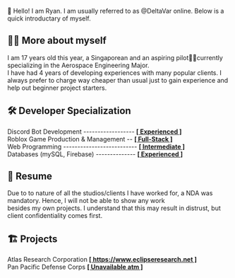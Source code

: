 👋 Hello! I am Ryan. I am usually referred to as @DeltaVar online. Below is a quick introductary of myself.
## 🙋‍♂️ More about myself
I am 17 years old this year, a Singaporean and an aspiring pilot🧑‍✈️currently specializing in the Aerospace Engineering Major.  \
I have had 4 years of developing experiences with many popular clients. I always prefer to charge way cheaper than usual just to gain experience and help out beginner project starters.
## 🛠️ Developer Specialization
Discord Bot Development ------------------ <ins>**[ Experienced ]**</ins>  \
Roblox Game Production & Management -- <ins>**[ Full-Stack ]**</ins>  \
Web Programming -------------------------- <ins>**[ Intermediate ]**</ins>  \
Databases (mySQL, Firebase) -------------- <ins>**[ Experienced ]**</ins>
## 📝 Resume
Due to to nature of all the studios/clients I have worked for, a NDA was mandatory. Hence, I will not be able to show any work  \
besides my own projects. I understand that this may result in distrust, but client confidentiality comes first.
## 🏗️ Projects
Atlas Research Corporation <ins>**[ https://www.eclipseresearch.net ]**</ins>  \
Pan Pacific Defense Corps <ins>**[ Unavailable atm ]**</ins>

<!---
DeltaVar/DeltaVar is a ✨ special ✨ repository because its `README.md` (this file) appears on your GitHub profile.
You can click the Preview link to take a look at your changes.
--->
